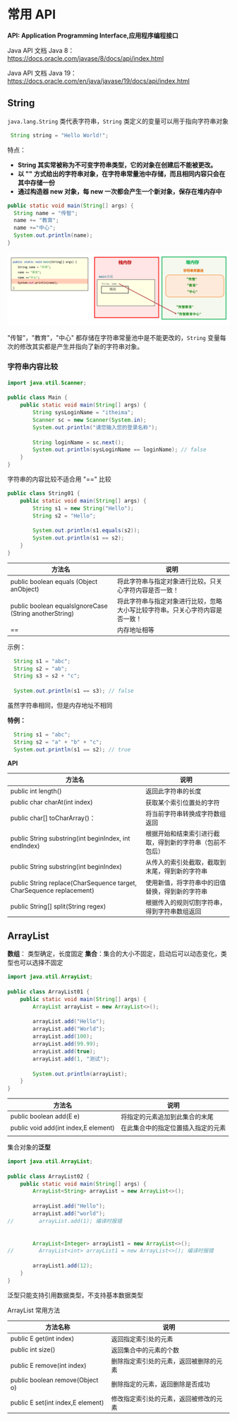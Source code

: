 # 常用 API

**API: Application Programming Interface,应用程序编程接口**

Java API 文档 Java 8：https://docs.oracle.com/javase/8/docs/api/index.html

Java API 文档 Java 19：https://docs.oracle.com/en/java/javase/19/docs/api/index.html

## String

`java.lang.String` 类代表字符串，`String` 类定义的变量可以用于指向字符串对象

```java
 String string = "Hello World!";
```

特点：

- **String 其实常被称为不可变字符串类型，它的对象在创建后不能被更改。**
- **以 "" 方式给出的字符串对象，在字符串常量池中存储，而且相同内容只会在其中存储一份**
- **通过构造器 new 对象，每 new 一次都会产生一个新对象，保存在堆内存中**

```java
public static void main(String[] args) {
  String name = "传智";
  name += "教育";
  name +="中心";
  System.out.println(name);
}
```

![](./assets/4.png)

"传智"，"教育"，"中心" 都存储在字符串常量池中是不能更改的，`String` 变量每次的修改其实都是产生并指向了新的字符串对象。

### 字符串内容比较

```java
import java.util.Scanner;

public class Main {
    public static void main(String[] args) {
        String sysLoginName = "itheima";
        Scanner sc = new Scanner(System.in);
        System.out.println("请您输入您的登录名称");

        String loginName = sc.next();
        System.out.println(sysLoginName == loginName); // false
    }
}

```

字符串的内容比较不适合用 "==" 比较

```java
public class String01 {
    public static void main(String[] args) {
        String s1 = new String("Hello");
        String s2 = "Hello";

        System.out.println(s1.equals(s2));
        System.out.println(s1 == s2);
    }
}
```

| 方法名                                                 | 说明                                                                         |
| ------------------------------------------------------ | ---------------------------------------------------------------------------- |
| public boolean equals (Object anObject)                | 将此字符串与指定对象进行比较。只关心字符内容是否一致！                       |
| public boolean equalsIgnoreCase (String anotherString) | 将此字符串与指定对象进行比较，忽略大小写比较字符串。只关心字符内容是否一致！ |
| ==                                                     | 内存地址相等                                                                 |

示例：

```java
  String s1 = "abc";
  String s2 = "ab";
  String s3 = s2 + "c";

  System.out.println(s1 == s3); // false
```

虽然字符串相同，但是内存地址不相同

**特例：**


```java
  String s1 = "abc";
  String s2 = "a" + "b" + "c";
  System.out.println(s1 == s2); // true
```



**API**

| 方法名                                                       | 说明                                                     |
| ------------------------------------------------------------ | -------------------------------------------------------- |
| public int length()                                          | 返回此字符串的长度                                       |
| public char charAt(int index)                                | 获取某个索引位置处的字符                                 |
| public char[] toCharArray()：                                | 将当前字符串转换成字符数组返回                           |
| public String substring(int beginIndex, int endIndex)        | 根据开始和结束索引进行截取，得到新的字符串（包前不包后） |
| public String substring(int beginIndex)                      | 从传入的索引处截取，截取到末尾，得到新的字符串           |
| public String replace(CharSequence target, CharSequence replacement) | 使用新值，将字符串中的旧值替换，得到新的字符串           |
| public String[] split(String regex)                          | 根据传入的规则切割字符串，得到字符串数组返回             |



## ArrayList

**数组**： 类型确定，长度固定
**集合**：集合的大小不固定，启动后可以动态变化，类型也可以选择不固定



```java
import java.util.ArrayList;

public class ArrayList01 {
    public static void main(String[] args) {
        ArrayList arrayList = new ArrayList<>();

        arrayList.add("Hello");
        arrayList.add("World");
        arrayList.add(100);
        arrayList.add(99.99);
        arrayList.add(true);
        arrayList.add(1, "测试");

        System.out.println(arrayList);
    }
}
```



| 方法名                               | 说明                               |
| ------------------------------------ | ---------------------------------- |
| public boolean add(E e)              | 将指定的元素追加到此集合的末尾     |
| public void add(int index,E element) | 在此集合中的指定位置插入指定的元素 |
|                                      |                                    |

集合对象的**泛型**

```java
import java.util.ArrayList;

public class ArrayList02 {
    public static void main(String[] args) {
        ArrayList<String> arrayList = new ArrayList<>();

        arrayList.add("Hello");
        arrayList.add("world");
//        arrayList.add(1); 编译时报错


        ArrayList<Integer> arrayList1 = new ArrayList<>();
//        ArrayList<int> arrayList1 = new ArrayList<>(); 编译时报错

        arrayList1.add(12);
    }
}

```

泛型只能支持引用数据类型，不支持基本数据类型



ArrayList 常用方法

| 方法名称                          | 说明                                   |
| --------------------------------- | -------------------------------------- |
| public E get(int index)           | 返回指定索引处的元素                   |
| public int size()                 | 返回集合中的元素的个数                 |
| public E remove(int index)        | 删除指定索引处的元素，返回被删除的元素 |
| public boolean remove(Object o)   | 删除指定的元素，返回删除是否成功       |
| public E set(int index,E element) | 修改指定索引处的元素，返回被修改的元素 |


